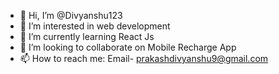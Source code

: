 - 👋 Hi, I’m @Divyanshu123
- 👀 I’m interested in web development
- 🌱 I’m currently learning React Js
- 💞️ I’m looking to collaborate on Mobile Recharge App
- 📫 How to reach me: Email- prakashdivyanshu9@gmail.com

<!---
Divyanshu123/Divyanshu123 is a ✨ special ✨ repository because its `README.md` (this file) appears on your GitHub profile.
You can click the Preview link to take a look at your changes.
--->
